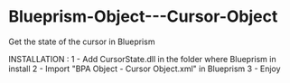 # Blueprism-Object---Cursor-Object
Get the state of the cursor in Blueprism


INSTALLATION : 
1 - Add CursorState.dll in the folder where Blueprism in install
2 - Import "BPA Object - Cursor Object.xml" in Blueprism
3 - Enjoy
